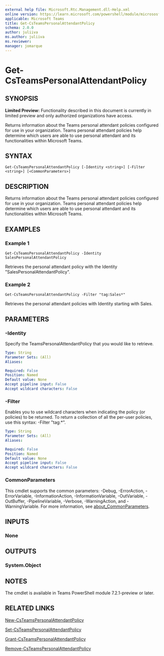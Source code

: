 ```yaml
---
external help file: Microsoft.Rtc.Management.dll-Help.xml
online version: https://learn.microsoft.com/powershell/module/micrososftteams/get-csteamspersonalattendantpolicy
applicable: Microsoft Teams
title: Get-CsTeamsPersonalAttendantPolicy
schema: 2.0.0
author: juliiva
ms.author: juliiva
ms.reviewer:
manager: jomarque
---
```


# Get-CsTeamsPersonalAttendantPolicy

## SYNOPSIS

**Limited Preview:** Functionality described in this document is currently in limited preview and only authorized organizations have access.

Returns information about the Teams personal attendant policies configured for use in your organization.
Teams personal attendant policies help determine which users are able to use personal attendant and its functionalities within Microsoft Teams.

## SYNTAX

```
Get-CsTeamsPersonalAttendantPolicy [-Identity <string>] [-Filter <string>] [<CommonParameters>]
```

## DESCRIPTION

Returns information about the Teams personal attendant policies configured for use in your organization.
Teams personal attendant policies help determine which users are able to use personal attendant and its functionalities within Microsoft Teams.

## EXAMPLES

### Example 1
```
Get-CsTeamsPersonalAttendantPolicy -Identity SalesPersonalAttendantPolicy
```

Retrieves the personal attendant policy with the Identity "SalesPersonalAttendantPolicy".

### Example 2
```
Get-CsTeamsPersonalAttendantPolicy -Filter "tag:Sales*"
```

Retrieves the personal attendant policies with Identity starting with Sales.

## PARAMETERS

### -Identity
Specify the TeamsPersonalAttendantPolicy that you would like to retrieve.

```yaml
Type: String
Parameter Sets: (All)
Aliases:

Required: False
Position: Named
Default value: None
Accept pipeline input: False
Accept wildcard characters: False
```

### -Filter
Enables you to use wildcard characters when indicating the policy (or policies) to be returned.
To return a collection of all the per-user policies, use this syntax: -Filter "tag:*".

```yaml
Type: String
Parameter Sets: (All)
Aliases:

Required: False
Position: Named
Default value: None
Accept pipeline input: False
Accept wildcard characters: False
```

### CommonParameters
This cmdlet supports the common parameters: -Debug, -ErrorAction, -ErrorVariable, -InformationAction, -InformationVariable, -OutVariable, -OutBuffer, -PipelineVariable, -Verbose, -WarningAction, and -WarningVariable. For more information, see [about_CommonParameters](https://go.microsoft.com/fwlink/?LinkID=113216).

## INPUTS

### None

## OUTPUTS

### System.Object

## NOTES

The cmdlet is available in Teams PowerShell module 7.2.1-preview or later.

## RELATED LINKS

[New-CsTeamsPersonalAttendantPolicy](./new-csteamspersonalattendantpolicy.md)

[Set-CsTeamsPersonalAttendantPolicy](./set-csteamspersonalattendantpolicy.md)

[Grant-CsTeamsPersonalAttendantPolicy](./grant-csteamspersonalattendantpolicy.md)

[Remove-CsTeamsPersonalAttendantPolicy](./remove-csteamspersonalattendantpolicy.md)
